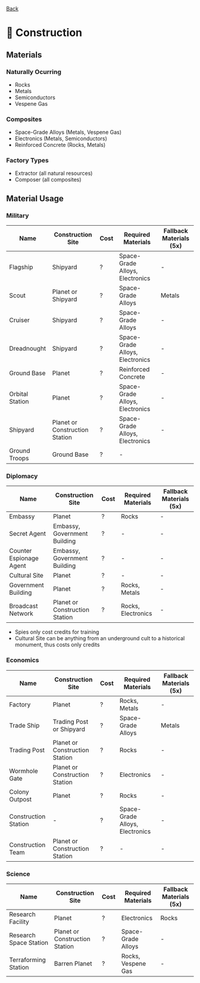 [Back](https://github.com/haslo/space4x/blob/master/readme.md)

# :construction: Construction

## Materials

### Naturally Ocurring

* Rocks
* Metals
* Semiconductors
* Vespene Gas

### Composites

* Space-Grade Alloys (Metals, Vespene Gas)
* Electronics (Metals, Semiconductors)
* Reinforced Concrete (Rocks, Metals)

### Factory Types

* Extractor (all natural resources)
* Composer (all composites)

## Material Usage

### Military

| Name | Construction Site | Cost | Required Materials | Fallback Materials (5x) |
|---|---|---|---|---|
| Flagship | Shipyard | ? | Space-Grade Alloys, Electronics | - |
| Scout | Planet or Shipyard | ? | Space-Grade Alloys | Metals |
| Cruiser | Shipyard | ? | Space-Grade Alloys | - |
| Dreadnought | Shipyard | ? | Space-Grade Alloys, Electronics | - |
| Ground Base | Planet | ? | Reinforced Concrete | - |
| Orbital Station | Planet | ? | Space-Grade Alloys, Electronics | - |
| Shipyard | Planet or Construction Station | ? | Space-Grade Alloys, Electronics | - |
| Ground Troops | Ground Base | ? | - |

### Diplomacy

| Name | Construction Site | Cost | Required Materials | Fallback Materials (5x) |
|---|---|---|---|---|
| Embassy | Planet | ? | Rocks | - |
| Secret Agent | Embassy, Government Building | ? | - | - |
| Counter Espionage Agent | Embassy, Government Building | ? | - | - |
| Cultural Site | Planet | ? | - | - |
| Government Building | Planet | ? | Rocks, Metals | - |
| Broadcast Network | Planet or Construction Station | ? | Rocks, Electronics | - |

* Spies only cost credits for training
* Cultural Site can be anything from an underground cult to a historical monument, thus costs only credits

### Economics

| Name | Construction Site | Cost | Required Materials | Fallback Materials (5x) |
|---|---|---|---|---|
| Factory | Planet | ? | Rocks, Metals | - |
| Trade Ship | Trading Post or Shipyard | ? | Space-Grade Alloys | Metals |
| Trading Post | Planet or Construction Station | ? | Rocks | - |
| Wormhole Gate | Planet or Construction Station | ? | Electronics | - |
| Colony Outpost | Planet | ? | Rocks | - |
| Construction Station | - | ? | Space-Grade Alloys, Electronics | - |
| Construction Team | Planet or Construction Station | ? | - | - |

### Science

| Name | Construction Site | Cost | Required Materials | Fallback Materials (5x) |
|---|---|---|---|---|
| Research Facility | Planet | ? | Electronics | Rocks |
| Research Space Station | Planet or Construction Station | ? | Space-Grade Alloys | - |
| Terraforming Station | Barren Planet | ? | Rocks, Vespene Gas | - |
